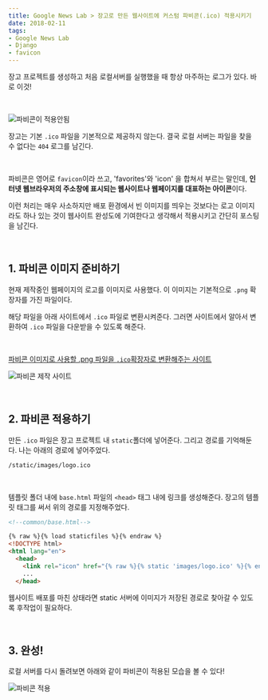 ```yaml
---
title: Google News Lab > 장고로 만든 웹사이트에 커스텀 파비콘(.ico) 적용시키기
date: 2018-02-11
tags:
- Google News Lab
- Django
- favicon
---
```


장고 프로젝트를 생성하고 처음 로컬서버를 실행했을 때 항상 마주하는 로그가 있다. 바로 이것!

<br>

![파비콘이 적용안됨](imgs/2018-02-11/noico.png)

장고는 기본 `.ico` 파일을 기본적으로 제공하지 않는다. 결국 로컬 서버는 파일을 찾을 수 없다는 `404` 로그를 남긴다.

<br>

파비콘은 영어로 `favicon`이라 쓰고, 'favorites'와 'icon' 을 합쳐서 부르는 말인데, **인터넷 웹브라우저의 주소창에 표시되는 웹사이트나 웹페이지를 대표하는 아이콘**이다.

이런 처리는 매우 사소하지만 배포 환경에서 빈 이미지를 띄우는 것보다는 로고 이미지라도 하나 있는 것이 웹사이트 완성도에 기여한다고 생각해서 적용시키고 간단히 포스팅을 남긴다.

<br>

## 1. 파비콘 이미지 준비하기

현재 제작중인 웹페이지의 로고를 이미지로 사용했다. 이 이미지는 기본적으로 `.png` 확장자를 가진 파일이다.

해당 파일을 아래 사이트에서 `.ico` 파일로 변환시켜준다. 그러면 사이트에서 알아서 변환하여 `.ico` 파일을 다운받을 수 있도록 해준다.

<br>

<a href="http://convertico.com/" target="_blank">파비콘 이미지로 사용할 .png 파일을 `.ico`확장자로 변환해주는 사이트</a>


![파비콘 제작 사이트](imgs/2018-02-11/faviconmakingsite.png)


<br>

## 2. 파비콘 적용하기

만든 `.ico` 파일은 장고 프로젝트 내 `static`폴더에 넣어준다. 그리고 경로를 기억해둔다. 나는 아래의 경로에 넣어주었다.

```txt
/static/images/logo.ico
```


<br />


템플릿 폴더 내에 `base.html` 파일의 `<head>` 태그 내에 링크를 생성해준다. 장고의 템플릿 태그를 써서 위의 경로를 지정해주었다.

```html
<!--common/base.html-->

{% raw %}{% load staticfiles %}{% endraw %}
<!DOCTYPE html>
<html lang="en">
  <head>
	<link rel="icon" href="{% raw %}{% static 'images/logo.ico' %}{% endraw %}">
	...
  </head>
```

웹사이트 배포를 마친 상태라면 static 서버에 이미지가 저장된 경로로 찾아갈 수 있도록 후작업이 필요하다.

<br />

## 3. 완성!

로컬 서버를 다시 돌려보면 아래와 같이 파비콘이 적용된 모습을 볼 수 있다!

![파비콘 적용](imgs/2018-02-11/ico.png)

<br />
